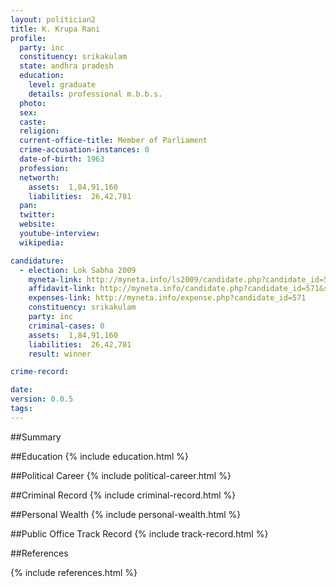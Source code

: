 ```yaml
---
layout: politician2
title: K. Krupa Rani
profile: 
  party: inc
  constituency: srikakulam
  state: andhra pradesh
  education: 
    level: graduate
    details: professional m.b.b.s.
  photo: 
  sex: 
  caste: 
  religion: 
  current-office-title: Member of Parliament
  crime-accusation-instances: 0
  date-of-birth: 1963
  profession: 
  networth: 
    assets:  1,84,91,160
    liabilities:  26,42,781
  pan: 
  twitter: 
  website: 
  youtube-interview: 
  wikipedia: 

candidature: 
  - election: Lok Sabha 2009
    myneta-link: http://myneta.info/ls2009/candidate.php?candidate_id=571
    affidavit-link: http://myneta.info/candidate.php?candidate_id=571&scan=original
    expenses-link: http://myneta.info/expense.php?candidate_id=571
    constituency: srikakulam 
    party: inc
    criminal-cases: 0
    assets:  1,84,91,160
    liabilities:  26,42,781
    result: winner 

crime-record: 

date: 
version: 0.0.5
tags: 
---
```

##Summary


##Education
{% include education.html %}


##Political Career
{% include political-career.html %}


##Criminal Record
{% include criminal-record.html %}


##Personal Wealth
{% include personal-wealth.html %}


##Public Office Track Record
{% include track-record.html %}


##References


{% include references.html %}